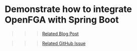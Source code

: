 # Demonstrate how to integrate OpenFGA with Spring Boot

>>> [Related Blog Post](https://bhuwanupadhyay.dev/)

>>> [Related GitHub Issue](https://github.com/semusings/bhuwanupadhyay.dev/issues/14)
